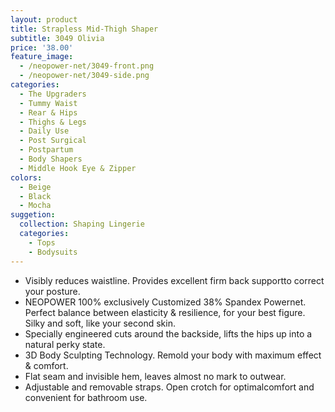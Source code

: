 ```yaml
---
layout: product
title: Strapless Mid-Thigh Shaper  
subtitle: 3049 Olivia
price: '38.00'
feature_image:
  - /neopower-net/3049-front.png
  - /neopower-net/3049-side.png
categories: 
  - The Upgraders
  - Tummy Waist
  - Rear & Hips
  - Thighs & Legs
  - Daily Use
  - Post Surgical
  - Postpartum
  - Body Shapers
  - Middle Hook Eye & Zipper
colors:
  - Beige
  - Black
  - Mocha
suggetion: 
  collection: Shaping Lingerie
  categories: 
    - Tops
    - Bodysuits
---
```


- Visibly reduces waistline. Provides excellent firm back supportto correct your posture. 
- NEOPOWER 100% exclusively Customized 38% Spandex Powernet. Perfect balance between elasticity & resilience, for your best figure. Silky and soft, like your second skin.
- Specially engineered cuts around the backside, lifts the hips up into a natural perky state.
- 3D Body Sculpting Technology. Remold your body with  maximum effect & comfort.
- Flat seam and invisible hem, leaves almost no mark to outwear.
- Adjustable and removable straps. Open crotch for optimalcomfort and convenient for bathroom use. 